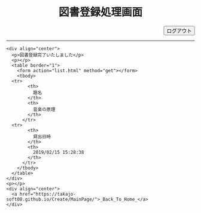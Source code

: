 <html><head>
    <meta http-equiv="content-type" content="text/html; charset=utf-8">
    <title>LibrarySubscribe (Book Management)</title>
  </head>

  <body>
    <div align="center">
      <h1>図書登録処理画面</h1>
    </div>  
    <div align="right">
      <input type="submit" value="ログアウト" onclick="logOut()">
    </div>
    <script>
      function logOut(){
      location.href = "https://takajo-soft08.github.io/Create/";      
      }
    </script>
    <hr>
    
    <div align="center">
      <p>図書登録完了いたしました</p>
      <p></p>
      <table border="1">
        <form action="list.html" method="get"></form>
        <tbody>
	  <tr>
            <th>
              題名
            </th>
            <th>
              音楽の原理
            </th>
          </tr>
	  <tr>
            <th>
              貸出日時
            </th>
            <th>
              2019/02/15 15:28:38
            </th>
          </tr>
        </tbody>
      </table>
    </div>
    <p></p>  
    <div align="center">
      <a href="https://takajo-soft08.github.io/Create/MainPage/">_Back_To_Home_</a>
    </div>

  



</body></html>
